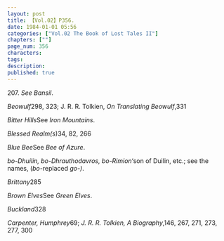 ```yaml
---
layout: post
title: 【Vol.02】P356.
date: 1984-01-01 05:56
categories: ["Vol.02 The Book of Lost Tales II"]
chapters: [""]
page_num: 356
characters: 
tags: 
description: 
published: true
---
```


<p style="text-indent: 0;">
207. <I>See Bansil</I>.
</p>

<I>Beowulf</I>298, 323; J. R. R. Tolkien, <I>On Translating Beowulf</I>,331

<I>Bitter Hills</I>See <I>Iron Mountains</I>.

<I>Blessed Realm(s</I>)34, 82, 266

<I>Blue Bee</I>See <I>Bee of Azure</I>.

<I>bo-Dhuilin,     bo-Dhrauthodavros, bo-Rimion</I>‘son of Duilin, etc.; see the names, (<I>bo-</I>replaced <I>go-)</I>.

<I>Brittany</I>285

<I>Brown Elves</I>See <I>Green Elves</I>.

<I>Buckland</I>328

<I>Carpenter, Humphrey</I>69; <I>J. R. R. Tolkien, A Biography</I>,146, 267, 271, 273, 277, 300

